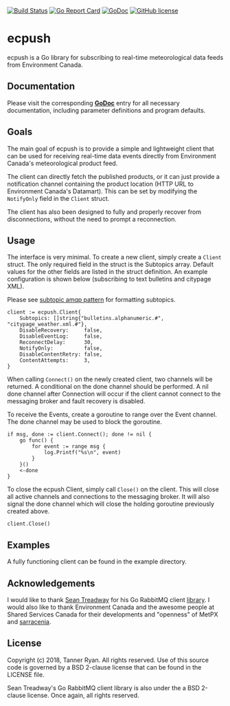 [![Build Status](https://travis-ci.org/TheTannerRyan/ecpush.svg?branch=master)](https://travis-ci.org/TheTannerRyan/ecpush) [![Go Report Card](https://goreportcard.com/badge/github.com/thetannerryan/ecpush)](https://goreportcard.com/report/github.com/thetannerryan/ecpush) [![GoDoc](https://godoc.org/github.com/TheTannerRyan/ecpush?status.svg)](https://godoc.org/github.com/TheTannerRyan/ecpush) 
[![GitHub license](https://img.shields.io/github/license/thetannerryan/ecpush.svg)](https://github.com/TheTannerRyan/ecpush/blob/master/LICENSE)


# ecpush
ecpush is a Go library for subscribing to real-time meteorological data feeds from Environment Canada.


## Documentation
Please visit the corresponding [**GoDoc**](https://godoc.org/github.com/TheTannerRyan/ecpush) entry for all necessary documentation, including parameter definitions and program defaults.


## Goals
The main goal of ecpush is to provide a simple and lightweight client that can be used for receiving real-time data events directly from Environment Canada's meteorological product feed.

The client can directly fetch the published products, or it can just provide a notification channel containing the product location (HTTP URL to Environment Canada's Datamart). This can be set by modifying the `NotifyOnly` field in the `Client` struct.

The client has also been designed to fully and properly recover from disconnections, without the need to prompt a reconnection.


## Usage
The interface is very minimal. To create a new client, simply create a `Client` struct. The only required field in the struct is the Subtopics array. Default values for the other fields are listed in the struct definition. An example configuration is shown below (subscribing to text bulletins and citypage XML).

Please see [subtopic amqp pattern](https://github.com/MetPX/sarracenia/blob/master/doc/sr_subscribe.1.rst#subtopic-amqp-pattern-subtopic-need-to-be-set) for formatting subtopics.
```
client := ecpush.Client{
    Subtopics: []string{"bulletins.alphanumeric.#", "citypage_weather.xml.#"},
    DisableRecovery:     false,
    DisableEventLog:     false,
    ReconnectDelay:      30,
    NotifyOnly:          false,
    DisableContentRetry: false,
    ContentAttempts:     3,
}
```
When calling `Connect()` on the newly created client, two channels will be returned. A conditional on the done channel should be performed. A nil done channel after Connection will occur if the client cannot connect to the messaging broker and fault recovery is disabled.

To receive the Events, create a goroutine to range over the Event channel. The done channel may be used to block the goroutine.
```
if msg, done := client.Connect(); done != nil {
	go func() {
		for event := range msg {
			log.Printf("%s\n", event)
		}
	}()
	<-done
}
```
To close the ecpush Client, simply call `Close()` on the client. This will
close all active channels and connections to the messaging broker. It
will also signal the done channel which will close the holding goroutine
previously created above.
```
client.Close()
```


## Examples
A fully functioning client can be found in the example directory.


## Acknowledgements
I would like to thank [Sean Treadway](https://github.com/streadway/) for his Go RabbitMQ client [library](https://github.com/streadway/amqp). I would also like to thank Environment Canada and the awesome people at Shared Services Canada for their developments and "openness" of MetPX and [sarracenia](https://github.com/MetPX/sarracenia).


## License
Copyright (c) 2018, Tanner Ryan. All rights reserved. Use of this source code is governed by a BSD 2-clause license that can be found in the LICENSE file.

Sean Treadway's Go RabbitMQ client library is also under the a BSD 2-clause license. Once again, all rights reserved.
